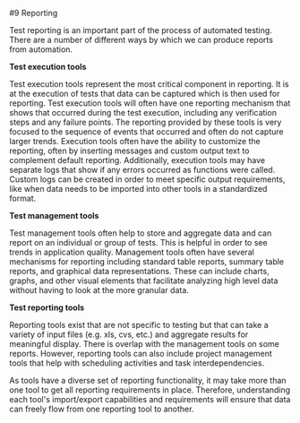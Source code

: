 #9 Reporting

Test reporting is an important part of the process of automated testing. There are a number of different ways by which we can produce reports from automation. 

**Test execution tools**

Test execution tools represent the most critical component in reporting. It is at the execution of tests that data can be captured which is then used for reporting. 
Test execution tools will often have one reporting mechanism that shows that occurred during the test execution, including any verification steps and any failure 
points. The reporting provided by these tools is very focused to the sequence of events that occurred and often do not capture larger trends. Execution tools often 
have the ability to customize the reporting, often by inserting messages and custom output text to complement default reporting. Additionally, execution tools may 
have separate logs that show if any errors occurred as functions were called. Custom logs can be created in order to meet specific output requirements, like when 
data needs to be imported into other tools in a standardized format.

**Test management tools**

Test management tools often help to store and aggregate data and can report on an individual or group of tests. This is helpful in order to see trends in application 
quality. Management tools often have several mechanisms for reporting including standard table reports, summary table reports, and graphical data representations. 
These can include charts, graphs, and other visual elements that facilitate analyzing high level data without having to look at the more granular data.

**Test reporting tools**

Reporting tools exist that are not specific to testing but that can take a variety of input files (e.g. xls, cvs, etc.) and aggregate results for meaningful display. 
There is overlap with the management tools on some reports. However, reporting tools can also include project management tools that help with scheduling activities 
and task interdependencies.

As tools have a diverse set of reporting functionality, it may take more than one tool to get all reporting requirements in place. Therefore, understanding each 
tool's import/export capabilities and requirements will ensure that data can freely flow from one reporting tool to another.


























